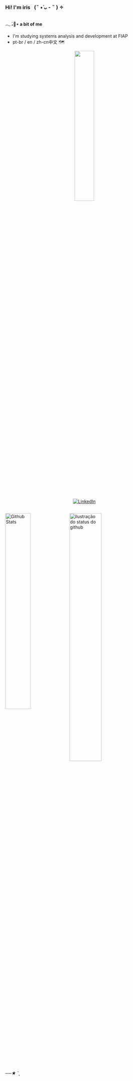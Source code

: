 ### Hi! I'm iris⠀(˵ •̀ ᴗ - ˵ ) ✧
##
####  𓂃 ࣪˖🦋⋆ a bit of me       
-  I'm studying systems analysis and development at FIAP  
-  pt-br / en / zh-cn中文 🗺



  <div align="center">
 <img src="https://github.com/Irissuu/irissuu/assets/161527170/6dd79a08-fd8b-4ec9-98a7-a2161869f3cd"  width="35%" />
</div>

<br></br>

<p align="center">
  <a href="https://www.linkedin.com/in/https://www.linkedin.com/in/iristavares/" target="_blank">
    <img src="https://img.shields.io/badge/LinkedIn-0077B5?style=for-the-badge&logo=linkedin&logoColor=white" alt="LinkedIn" />
  </a>
</p>

## 

<a href="https://github.com/irissuu/github-readme-stats">
<img align="left" src="https://github-readme-stats.vercel.app/api/top-langs/?username=irissuu&layout=compact&bg_color=ff00&title_color=FF5E5E&hide_border=True&include_all_commits=true&count_private=true&hide=html,jupyter%20notebook" width="40%" alt="Github Stats"/>

</a>
<img align='center' src="https://github-readme-stats.vercel.app/api?username=irissuu&show_icons=true&title_color=FF5E5E&icon_color=8DEEF2&bg_color=ff00&hide_border=True&count_private=true&lang_count=20" width="45%" alt="ilustração do status do github">


##### ──★ ˙ ̟




 


